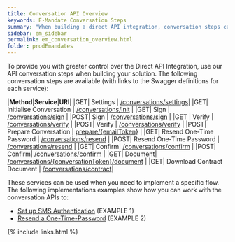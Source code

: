 ```yaml
---
title: Conversation API Overview
keywords: E-Mandate Conversation Steps
summary: "When building a direct API integration, conversation steps can be useful to allow you to further customise your integration"
sidebar: em_sidebar
permalink: em_conversation_overview.html
folder: prodEmandates
---
```


To provide you with greater control over the Direct API Integration, use our API conversation steps when building your solution.
The following conversation steps are available (with links to the Swagger definitions for each service):

|**Method**|**Service**|**URI**|
|<span class="label label-success">GET</span>| Settings | [/conversations/settings](https://sentenial.github.io/emandates-swagger/docs/redoc.html#operation/settingsGetUsingGET)|
|<span class="label label-success">GET</span>| Initialise Conversation | [/conversations/init](https://sentenial.github.io/emandates-swagger/docs/redoc.html#operation/initGetUsingGET) |
|<span class="label label-success">GET</span>| Sign | [/conversations/sign](https://sentenial.github.io/emandates-swagger/docs/redoc.html#operation/signMandateGetUsingGET) |
|<span class="label label-info">POST</span>| Sign | [/conversations/sign](https://sentenial.github.io/emandates-swagger/docs/redoc.html#operation/signMandatePostUsingPOST) |
|<span class="label label-success">GET</span> | Verify | [/conversations/verify](https://sentenial.github.io/emandates-swagger/docs/redoc.html#operation/verifyGetUsingGET) |
|<span class="label label-info">POST</span>| Verify |  [/conversations/verify](https://sentenial.github.io/emandates-swagger/docs/redoc.html#operation/verifyPostUsingPOST) |
|<span class="label label-info">POST</span>| Prepare Conversation | [prepare/{emailToken}](https://sentenial.github.io/emandates-swagger/docs/redoc.html#operation/preparePostUsingPOST) |
|<span class="label label-success">GET</span>| Resend One-Time Password | [/conversations/resend](https://sentenial.github.io/emandates-swagger/docs/redoc.html#operation/resendOtpPostUsingGET) |
|<span class="label label-info">POST</span>| Resend One-Time Password | [/conversations/resend](https://sentenial.github.io/emandates-swagger/docs/redoc.html#operation/resendOtpPostUsingPOST) |
|<span class="label label-success">GET</span>| Confirm| [/conversations/confirm](https://sentenial.github.io/emandates-swagger/docs/redoc.html#operation/confirmMandateGetUsingGET) |
|<span class="label label-info">POST</span>| Confirm| [/conversations/confirm](https://sentenial.github.io/emandates-swagger/docs/redoc.html#operation/confirmMandatePostUsingPOST) |
|<span class="label label-success">GET</span>| Document| [/conversations/{conversationToken}/document](https://sentenial.github.io/emandates-swagger/docs/redoc.html#operation/generatePdfGetUsingGET) |
|<span class="label label-success">GET</span>| Download Contract Document | [/conversations/contract](https://sentenial.github.io/emandates-swagger/docs/redoc.html#operation/conversationContractGetUsingGET)|


These services can be used when you need to implement a specific flow.
The following implementations examples show how you can work with the conversation APIs to:

* [Set up SMS Authentication](em_conversation_settings.html) (EXAMPLE 1)
* [Resend a One-Time-Password](em_conversation_resend_settings.html) (EXAMPLE 2)
<!--* Contract Signing-->


{% include links.html %}
